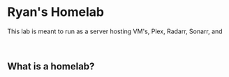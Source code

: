 <h1>Ryan's Homelab</h1>
<p>This lab is meant to run as a server hosting VM's, Plex, Radarr, Sonarr, and </p>
<br>

<h2>What is a homelab? </h2> 

